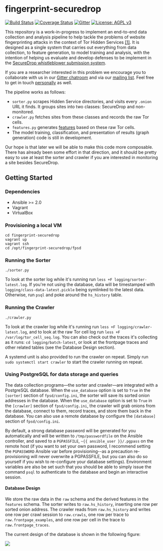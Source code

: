 # fingerprint-securedrop

[![Build Status](https://travis-ci.org/freedomofpress/fingerprint-securedrop.svg?branch=master)](https://travis-ci.org/freedomofpress/fingerprint-securedrop)
[![Coverage Status](https://coveralls.io/repos/github/freedomofpress/fingerprint-securedrop/badge.svg?branch=travis-and-coveralls)](https://coveralls.io/github/freedomofpress/fingerprint-securedrop?branch=travis-and-coveralls)
[![Gitter](https://badges.gitter.im/Join%20Chat.svg)](https://gitter.im/freedomofpress/Website_Fingerprinting)
[![License: AGPL v3](https://img.shields.io/badge/License-AGPL%20v3-blue.svg)](http://www.gnu.org/licenses/agpl-3.0)

This repository is a work-in-progress to implement an end-to-end data collection
and analysis pipeline to help tackle the problems of website fingerprinting
attacks in the context of Tor Hidden Services
[[1]](https://www.usenix.org/system/files/conference/usenixsecurity15/sec15-paper-kwon.pdf).
It is designed as a single system that carries out everything from data
collection, to feature generation, to model training and analysis, with the
intention of helping us evaluate and develop defenses to be implement in the
[SecureDrop whistleblower submission
system](https://github.com/freedomofpress/securedrop).

If you are a researcher interested in this problem we encourage you to
collaborate with us in our [Gitter
chatroom](https://gitter.im/freedomofpress/Website_Fingerprinting) and via our
[mailing
list](https://lists.riseup.net/www/arc/tor-traffic-fingerprinting).
Feel free to get in touch
[personally](https://github.com/fowlslegs/fowlslegs-sec-pack) as well.

The pipeline works as follows:
* `sorter.py` scrapes Hidden Service directories, and visits every `.onion` URL
    it finds. It groups sites into two classes: SecureDrop and non-monitored.
* `crawler.py` fetches sites from these classes and records the raw Tor cells.
* `features.py` generates
    [features](https://en.wikipedia.org/wiki/Feature_(machine_learning)) based
    on these raw Tor cells.
* The model training, classification, and presentation of results (graph
    generation) code is still in development.

Our hope is that later we will be able to make this code more composable. There
has already been some effort in that direction, and it should be pretty easy to
use at least the sorter and crawler if you are interested in monitoring a site
besides SecureDrop.

## Getting Started

### Dependencies

* Ansible >= 2.0
* Vagrant
* VirtualBox

### Provisioning a local VM

```
cd fingerprint-securedrop
vagrant up
vagrant ssh
cd /opt/fingerprint-securedrop/fpsd
```

### Running the Sorter

```
./sorter.py
```

To look at the sorter log while it's running run `less +F
logging/sorter-latest.log`. If you're not using the database, data will be
timestamped with `logging/class-data-latest.pickle` being symlinked to the
latest data. Otherwise, run `psql` and poke around the `hs_history` table.

### Running the Crawler

```
./crawler.py
```

To look at the crawler log while it's running run `less +F
logging/crawler-latest.log`, and to look at the raw Tor cell log run `less +F
/var/log/tor_cell_seq.log`. You can also check out the traces it's collecting as
it runs: `cd logging/batch-latest`, or look at the frontpage traces and other
related tables (see the Database Design section).

A systemd unit is also provided to run the crawler on repeat. Simply run
`sudo systemctl start crawler` to start the crawler running
on repeat.

### Using PostgreSQL for data storage and queries

The data collection programs—the sorter and crawler—are integrated with a
PostgreSQL database. When the `use_database` option is set to `True` in the
`[sorter]` section of `fpsd/config.ini`, the sorter will save its sorted onion
addresses in the database. When the `use_database` option is set to `True` in
the `[crawler]` section of `fpsd/config.ini`, the crawler will grab onions from
the database, connect to them, record traces, and store them back in the
database. You can also use a remote database by configure the `[database]` section of
`fpsd/config.ini`.

By default, a strong database password will be generated for you automatically
and will be written to `/tmp/passwordfile` on the Ansible controller, and saved
to a `PGPASSFILE`, `~{{ ansible_user }}/.pgpass` on the remote host (if you want
to set your own password, I recommend setting the `PGPASSWORD` Ansible var
before provisioning--as a precaution re-provisioning will never overwrite a
PGPASSFILE, but you can also do so yourself if you wish to re-configure your
database settings).  Environment variables are also be set such that you should
be able to simply issue the command `psql` to authenticate to the database and
begin an interactive session.

#### Database Design

We store the raw data in the `raw` schema and the derived features in the
`features` schema. The sorter writes to `raw.hs_history`, inserting one row per
sorted onion address. The crawler reads from `raw.hs_history` and writes one row
per crawl session to `raw.crawls`, one row per trace to
`raw.frontpage_examples`, and one row per cell in the trace to
`raw.frontpage_traces`. 

The current design of the database is shown in the following figure:

![](docs/images/dbdesign.png)
